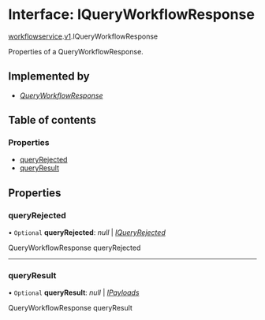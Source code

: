 # Interface: IQueryWorkflowResponse

[workflowservice](../modules/proto.temporal.api.workflowservice.md).[v1](../modules/proto.temporal.api.workflowservice.v1.md).IQueryWorkflowResponse

Properties of a QueryWorkflowResponse.

## Implemented by

* [*QueryWorkflowResponse*](../classes/proto.temporal.api.workflowservice.v1.queryworkflowresponse.md)

## Table of contents

### Properties

- [queryRejected](proto.temporal.api.workflowservice.v1.iqueryworkflowresponse.md#queryrejected)
- [queryResult](proto.temporal.api.workflowservice.v1.iqueryworkflowresponse.md#queryresult)

## Properties

### queryRejected

• `Optional` **queryRejected**: *null* \| [*IQueryRejected*](proto.temporal.api.query.v1.iqueryrejected.md)

QueryWorkflowResponse queryRejected

___

### queryResult

• `Optional` **queryResult**: *null* \| [*IPayloads*](proto.temporal.api.common.v1.ipayloads.md)

QueryWorkflowResponse queryResult
